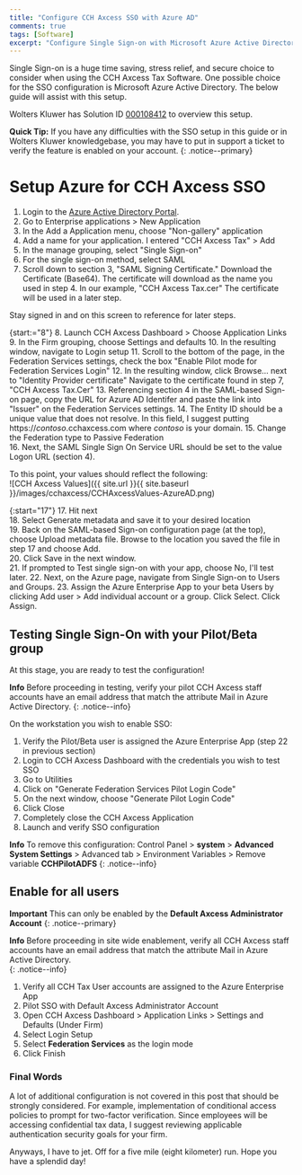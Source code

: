 ```yaml
---
title: "Configure CCH Axcess SSO with Azure AD"
comments: true
tags: [Software]
excerpt: "Configure Single Sign-on with Microsoft Azure Active Directory for Wolter Kluwers CCH Axcess Application."
---
```

Single Sign-on is a huge time saving, stress relief, and
secure choice to consider when using the CCH Axcess Tax Software. One possible choice
for the SSO configuration is Microsoft Azure Active Directory. The below guide will assist with this setup.

Wolters Kluwer has Solution ID [000108412](https://support.cch.com/kb/solution/000108412/How-do-I-configure-CCH-Axcess-ADFS-integration-using-Microsoft-Azure) to overview this setup.

**Quick Tip:** If you have any difficulties with the SSO setup in this guide or
in Wolters Kluwer knowledgebase, you may have to put in support a ticket to verify the
feature is enabled on your account.
{: .notice--primary}

# Setup Azure for CCH Axcess SSO
1. Login to the [Azure Active Directory Portal](https://portal.azure.com/#blade/Microsoft_AAD_IAM/ActiveDirectoryMenuBlade/Overview).
2. Go to Enterprise applications > New Application
3. In the Add a Application menu, choose "Non-gallery" application
4. Add a name for your application. I entered "CCH Axcess Tax" > Add
5. In the manage grouping, select "Single Sign-on"
6. For the single sign-on method, select SAML
7. Scroll down to section 3, "SAML Signing Certificate." Download
the Certificate (Base64). The certificate will download as the name you used in
step 4. In our example, "CCH Axcess Tax.cer" The certificate will be used in a later step.  

 Stay signed in and on this screen to reference for later steps.

{start:="8"}
8. Launch CCH Axcess Dashboard > Choose Application Links
9. In the Firm grouping, choose Settings and defaults
10. In the resulting window, navigate to Login setup
11. Scroll to the bottom of the page, in the Federation Services settings, check
the box "Enable Pilot mode for Federation Services Login"
12. In the resulting window, click Browse... next to "Identity Provider certificate"
Navigate to the certificate found in step 7, "CCH Axcess Tax.Cer"
13. Referencing section 4 in the SAML-based Sign-on page, copy the URL for Azure AD Identifer and
paste the link into "Issuer" on the Federation Services settings.
14. The Entity ID should be a unique value that does not resolve. In this field,
I suggest putting https://*contoso*.cchaxcess.com where *contoso* is your domain.
15. Change the Federation type to Passive Federation  
16. Next, the SAML Single Sign On Service URL should be set to the value Logon URL (section 4).  

 To this point, your values should reflect the following:  
 ![CCH Axcess Values]({{ site.url }}{{ site.baseurl }}/images/cchaxcess/CCHAxcessValues-AzureAD.png)

{:start="17"}
17. Hit next  
18. Select Generate metadata and save it to your desired location  
19. Back on the SAML-based Sign-on configuration page (at the top), choose Upload metadata file. Browse to the location you saved the file in step 17 and choose Add.  
20. Click Save in the next window.  
21. If prompted to Test single sign-on with your app, choose No, I'll test later.
22. Next, on the Azure page, navigate from Single Sign-on to Users and Groups.
23. Assign the Azure Enterprise App to your beta Users by clicking Add user > Add individual account or
a group. Click Select. Click Assign.

## Testing Single Sign-On with your Pilot/Beta group  
At this stage, you are ready to test the configuration!

**Info** Before proceeding in testing, verify your pilot CCH Axcess staff accounts have an email address that match the attribute Mail in Azure Active Directory.
{: .notice--info}

On the workstation you wish to enable SSO:
1. Verify the Pilot/Beta user is assigned the Azure Enterprise App (step 22 in previous section)
2. Login to CCH Axcess Dashboard with the credentials you wish to test SSO
3. Go to Utilities  
4. Click on "Generate Federation Services Pilot Login Code"
5. On the next window, choose "Generate Pilot Login Code"
6. Click Close
7. Completely close the CCH Axcess Application
8. Launch and verify SSO configuration

**Info** To remove this configuration: Control Panel > **system** > **Advanced System Settings** > Advanced tab > Environment Variables > Remove variable **CCHPilotADFS**
{: .notice--info}

## Enable for all users

**Important** This can only be enabled by the **Default Axcess Administrator Account**
{: .notice--primary}

**Info** Before proceeding in site wide enablement, verify all CCH Axcess staff accounts have an email address that match the attribute Mail in Azure Active Directory.  
{: .notice--info}

1. Verify all CCH Tax User accounts are assigned to the Azure Enterprise App
2. Pilot SSO with Default Axcess Administrator Account
3. Open CCH Axcess Dashboard > Application Links > Settings and Defaults (Under Firm)
4. Select Login Setup
5. Select **Federation Services** as the login mode
6. Click Finish

### Final Words
A lot of additional configuration is not covered in this post that should be strongly considered.
For example, implementation of conditional access policies to prompt for two-factor verification. Since employees will be accessing confidential tax data,
I suggest reviewing applicable authentication security goals for your firm.

Anyways, I have to jet. Off for a five mile (eight kilometer) run. Hope you have a splendid day!
